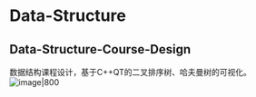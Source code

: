 # Data-Structure

## Data-Structure-Course-Design
数据结构课程设计，基于C++QT的二叉排序树、哈夫曼树的可视化。
![image|800](https://github.com/user-attachments/assets/685320f8-df1d-47fa-a7a9-902286c39153)
